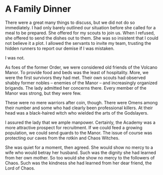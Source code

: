 # A Family Dinner

There were a great many things to discuss, but we did not do so immediately. I had only barely outlined our situation before she called for a meal to be prepared. She offered for my scouts to join us. When I refused, she offered to send the dishes out to them. She was so insistent that I could not believe it a plot. I allowed the servants to invite my team, trusting the hidden runners to report our demise if I was mistaken.

I was not.

As foes of the former Order, we were considered old friends of the Volcano Manor. To provide food and beds was the least of hospitality. More, we were the first survivors they had met. Their own scouts had observed shabby former nobles – enemies of the Manor – and increasingly organized brigands. The lady admitted her concerns there. Every member of the Manor was strong, but they were few.

These were no mere warriors after coin, though. There were Omens among their number and some who had clearly been professional killers. At their head was a black-haired witch who wielded the arts of the Godslayers.

I assured the lady that we ample manpower. Certainly, the Academy was a more attractive prospect for recruitment. If we could feed a growing population, we could send guards to the Manor. The issue of course was protecting our caves from the rotkin and Chaos Witches.

She was quiet for a moment, then agreed. She would show no mercy to a wife who would betray her husband. Such was the dignity she had learned from her own mother. So too would she show no mercy to the followers of Chaos. Such was the kindness she had learned from her dear friend, the Lord of Chaos.
